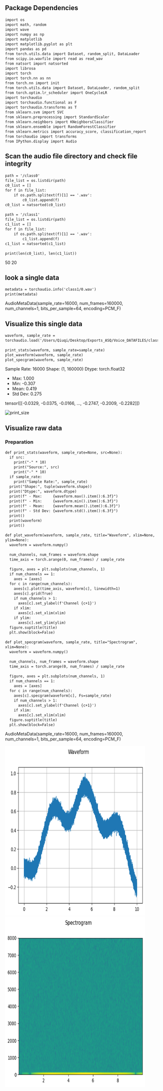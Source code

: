 ## Package Dependencies
```
import os
import math, random
import wave
import numpy as np
import matplotlib
import matplotlib.pyplot as plt
import pandas as pd
from torch.utils.data import Dataset, random_split, DataLoader
from scipy.io.wavfile import read as read_wav
from natsort import natsorted
import librosa
import torch
import torch.nn as nn
from torch.nn import init
from torch.utils.data import Dataset, DataLoader, random_split
from torch.optim.lr_scheduler import OneCycleLR
import torchaudio
import torchaudio.functional as F
import torchaudio.transforms as T
from sklearn.svm import SVC
from sklearn.preprocessing import StandardScaler
from sklearn.neighbors import KNeighborsClassifier
from sklearn.ensemble import RandomForestClassifier
from sklearn.metrics import accuracy_score, classification_report
from torchaudio import transforms
from IPython.display import Audio
```
## Scan the audio file directory and check file integrity
```
path = '/class0'
file_list = os.listdir(path)
c0_list = []
for f in file_list:
    if os.path.splitext(f)[1] == '.wav':
        c0_list.append(f)
c0_list = natsorted(c0_list)

path = '/class1'
file_list = os.listdir(path)
c1_list = []
for f in file_list:
    if os.path.splitext(f)[1] == '.wav':
        c1_list.append(f)
c1_list = natsorted(c1_list)

print(len(c0_list), len(c1_list))
```
50 20
## look a single data
```
metadata = torchaudio.info('class1/0.wav')
print(metadata)
```
AudioMetaData(sample_rate=16000, num_frames=160000, num_channels=1, bits_per_sample=64, encoding=PCM_F)
## Visualize this single data
```
waveform, sample_rate = torchaudio.load('/Users/Qiuqi/Desktop/Exports_ASQ/Voice_DATAFILES/class0/0.wav')

print_stats(waveform, sample_rate=sample_rate)
plot_waveform(waveform, sample_rate)
plot_specgram(waveform, sample_rate)
```
Sample Rate: 16000
Shape: (1, 160000)
Dtype: torch.float32
 - Max:      1.000
 - Min:     -0.307
 - Mean:     0.419
 - Std Dev:  0.275

tensor([[-0.0329, -0.0375, -0.0166,  ..., -0.2747, -0.2009, -0.2282]])

<img src="" alt="print_size" style="height: 100px; width:100px;"/>

## Visualize raw data
### Preparation
```
def print_stats(waveform, sample_rate=None, src=None):
  if src:
    print("-" * 10)
    print("Source:", src)
    print("-" * 10)
  if sample_rate:
    print("Sample Rate:", sample_rate)
  print("Shape:", tuple(waveform.shape))
  print("Dtype:", waveform.dtype)
  print(f" - Max:     {waveform.max().item():6.3f}")
  print(f" - Min:     {waveform.min().item():6.3f}")
  print(f" - Mean:    {waveform.mean().item():6.3f}")
  print(f" - Std Dev: {waveform.std().item():6.3f}")
  print()
  print(waveform)
  print()

def plot_waveform(waveform, sample_rate, title="Waveform", xlim=None, ylim=None):
  waveform = waveform.numpy()

  num_channels, num_frames = waveform.shape
  time_axis = torch.arange(0, num_frames) / sample_rate

  figure, axes = plt.subplots(num_channels, 1)
  if num_channels == 1:
    axes = [axes]
  for c in range(num_channels):
    axes[c].plot(time_axis, waveform[c], linewidth=1)
    axes[c].grid(True)
    if num_channels > 1:
      axes[c].set_ylabel(f'Channel {c+1}')
    if xlim:
      axes[c].set_xlim(xlim)
    if ylim:
      axes[c].set_ylim(ylim)
  figure.suptitle(title)
  plt.show(block=False)
    
def plot_specgram(waveform, sample_rate, title="Spectrogram", xlim=None):
  waveform = waveform.numpy()

  num_channels, num_frames = waveform.shape
  time_axis = torch.arange(0, num_frames) / sample_rate

  figure, axes = plt.subplots(num_channels, 1)
  if num_channels == 1:
    axes = [axes]
  for c in range(num_channels):
    axes[c].specgram(waveform[c], Fs=sample_rate)
    if num_channels > 1:
      axes[c].set_ylabel(f'Channel {c+1}')
    if xlim:
      axes[c].set_xlim(xlim)
  figure.suptitle(title)
  plt.show(block=False)
```
AudioMetaData(sample_rate=16000, num_frames=160000, num_channels=1, bits_per_sample=64, encoding=PCM_F)


<img src="pics/1.png" alt="single_wave" style="height: 559px; width:461px;"/>
<img src="pics/2.png" alt="single_wave" style="height: 561px; width:461px;"/>
